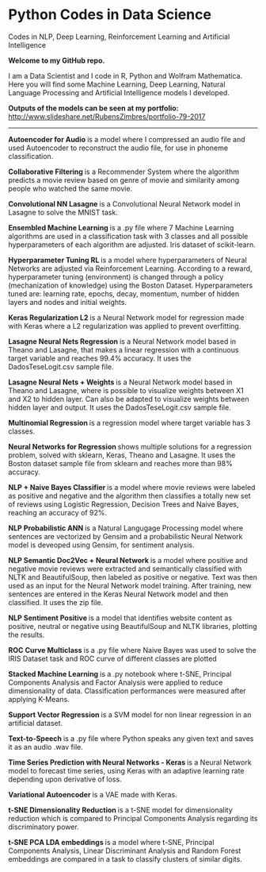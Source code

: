 # Python Codes in Data Science

Codes in NLP, Deep Learning, Reinforcement Learning and Artificial Intelligence

<b> Welcome to my GitHub repo. </b>

I am a Data Scientist and I code in R, Python and Wolfram Mathematica. Here you will find some Machine Learning, Deep Learning, Natural Language Processing and Artificial Intelligence models I developed.

<b> Outputs of the models can be seen at my portfolio: </b> http://www.slideshare.net/RubensZimbres/portfolio-79-2017

------------------

<b> Autoencoder for Audio </b> is a model where I compressed an audio file and used Autoencoder to reconstruct the audio file, for use in phoneme classification.

<b> Collaborative Filtering </b> is a Recommender System where the algorithm predicts a movie review based on genre of movie and similarity among people who watched the same movie.

<b> Convolutional NN Lasagne </b> is a Convolutional Neural Network model in Lasagne to solve the MNIST task.

<b> Ensembled Machine Learning </b> is a .py file where 7 Machine Learning algorithms are used in a classification task with 3 classes and all possible hyperparameters of each algorithm are adjusted. Iris dataset of scikit-learn.

<b> Hyperparameter Tuning RL </b> is a model where hyperparameters of Neural Networks are adjusted via Reinforcement Learning. According to a reward, hyperparameter tuning (environment) is changed through a policy (mechanization of knowledge) using the Boston Dataset. Hyperparameters tuned are: learning rate, epochs, decay, momentum, number of hidden layers and nodes and initial weights.

<b> Keras Regularization L2 </b> is a Neural Network model for regression made with Keras where a L2 regularization was applied to prevent overfitting.

<b> Lasagne Neural Nets Regression </b> is a Neural Network model based in Theano and Lasagne, that makes a linear regression with a continuous target variable and reaches 99.4% accuracy. It uses the DadosTeseLogit.csv sample file.

<b> Lasagne Neural Nets + Weights </b> is a Neural Network model based in Theano and Lasagne, where is possible to visualize weights between X1 and X2 to hidden layer. Can also be adapted to visualize weights between hidden layer and output. It uses the DadosTeseLogit.csv sample file.

<b> Multinomial Regression </b> is a regression model where target variable has 3 classes.

<b> Neural Networks for Regression </b> shows multiple solutions for a regression problem, solved with sklearn, Keras, Theano and Lasagne. It uses the Boston dataset sample file from sklearn and reaches more than 98% accuracy.

<b> NLP + Naive Bayes Classifier </b> is a model where movie reviews were labeled as positive and negative and the algorithm then classifies a totally new set of reviews using Logistic Regression, Decision Trees and Naive Bayes, reaching an accuracy of 92%.

<b> NLP Probabilistic ANN </b> is a Natural Langugage Processing model where sentences are vectorized by Gensim and a probabilistic Neural Network model is deveoped using Gensim, for sentiment analysis.

<b> NLP Semantic Doc2Vec + Neural Network </b> is a model where positive and negative movie reviews were extracted and semantically classified with NLTK and BeautifulSoup, then labeled as positive or negative. Text was then used as an input for the Neural Network model training. After training, new sentences are entered in the Keras Neural Network model and then classified. It uses the zip file.

<b> NLP Sentiment Positive </b> is a model that identifies website content as positive, neutral or negative using BeautifulSoup and NLTK libraries, plotting the results. 

<b> ROC Curve Multiclass </b> is a .py file where Naive Bayes was used to solve the IRIS Dataset task and ROC curve of different classes are plotted

<b> Stacked Machine Learning </b> is a .py notebook where t-SNE, Principal Components Analysis and Factor Analysis were applied to reduce dimensionality of data. Classification performances were measured after applying K-Means.

<b> Support Vector Regression </b> is a SVM model for non linear regression in an artificial dataset.

<b> Text-to-Speech </b> is a .py file where Python speaks any given text and saves it as an audio .wav file.

<b> Time Series Prediction with Neural Networks - Keras </b> is a Neural Network model to forecast time series, using Keras with an adaptive learning rate depending upon derivative of loss.

<b> Variational Autoencoder </b> is a VAE made with Keras.

<b> t-SNE Dimensionality Reduction </b> is a t-SNE model for dimensionality reduction which is compared to Principal Components Analysis regarding its discriminatory power.

<b> t-SNE PCA LDA embeddings </b> is a model where t-SNE, Principal Components Analysis, Linear Discriminant Analysis and  Random Forest embeddings are compared in a task to classify clusters of similar digits.
